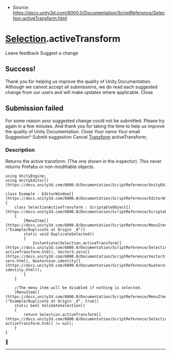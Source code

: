 * Source: https://docs.unity3d.com/6000.0/Documentation/ScriptReference/Selection-activeTransform.html

#  [Selection](https://docs.unity3d.com/6000.0/Documentation/ScriptReference/Selection.html).activeTransform
Leave feedback
Suggest a change
## Success!
Thank you for helping us improve the quality of Unity Documentation. Although we cannot accept all submissions, we do read each suggested change from our users and will make updates where applicable.
Close
## Submission failed
For some reason your suggested change could not be submitted. Please <a>try again</a> in a few minutes. And thank you for taking the time to help us improve the quality of Unity Documentation.
Close
Your name Your email Suggestion* Submit suggestion
Cancel
[Transform](https://docs.unity3d.com/6000.0/Documentation/ScriptReference/Transform.html) activeTransform; 
### Description
Returns the active transform. (The one shown in the inspector).
This never returns Prefabs or non-modifiable objects.
```
using UnityEngine;
using UnityEditor[](https://docs.unity3d.com/6000.0/Documentation/ScriptReference/UnityEditor.html);  
  
class Example : EditorWindow[](https://docs.unity3d.com/6000.0/Documentation/ScriptReference/EditorWindow.html)
{
    class SelectionActiveTransform : ScriptableObject[](https://docs.unity3d.com/6000.0/Documentation/ScriptReference/ScriptableObject.html)
    {
        [MenuItem[](https://docs.unity3d.com/6000.0/Documentation/ScriptReference/MenuItem.html)("Example/Duplicate at Origin _d")]
        static void DuplicateSelected()
        {
            Instantiate(Selection.activeTransform[](https://docs.unity3d.com/6000.0/Documentation/ScriptReference/Selection-activeTransform.html), Vector3.zero[](https://docs.unity3d.com/6000.0/Documentation/ScriptReference/Vector3-zero.html), Quaternion.identity[](https://docs.unity3d.com/6000.0/Documentation/ScriptReference/Quaternion-identity.html));
        }
    }  
  
    //The menu item will be disabled if nothing is selected.
    [MenuItem[](https://docs.unity3d.com/6000.0/Documentation/ScriptReference/MenuItem.html)("Example/Duplicate at Origin _d", true)]
    static bool ValidateSelection()
    {
        return Selection.activeTransform[](https://docs.unity3d.com/6000.0/Documentation/ScriptReference/Selection-activeTransform.html) != null;
    }
}

```

* * *
